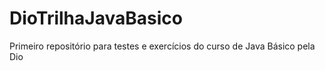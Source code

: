 # DioTrilhaJavaBasico

Primeiro repositório para testes e exercícios do curso de Java Básico pela Dio
